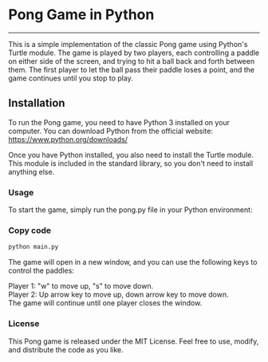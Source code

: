 # Pong Game in Python
***
This is a simple implementation of the classic Pong game using Python's Turtle module. 
The game is played by two players, each controlling a paddle on either side of the screen, 
and trying to hit a ball back and forth between them. The first player to let the ball pass their paddle loses a point, 
and the game continues until you stop to play.

## Installation
To run the Pong game, you need to have Python 3 installed on your computer. You can download Python from the official website: https://www.python.org/downloads/

Once you have Python installed, you also need to install the Turtle module. This module is included in the standard library, so you don't need to install anything else.

### Usage
To start the game, simply run the pong.py file in your Python environment:

### Copy code
```markdown
python main.py
```
The game will open in a new window, and you can use the following keys to control the paddles:

Player 1: "w" to move up, "s" to move down. <br/>
Player 2: Up arrow key to move up, down arrow key to move down.<br/>
The game will continue until one player closes the window. 

### License
This Pong game is released under the MIT License. Feel free to use, modify, and distribute the code as you like.